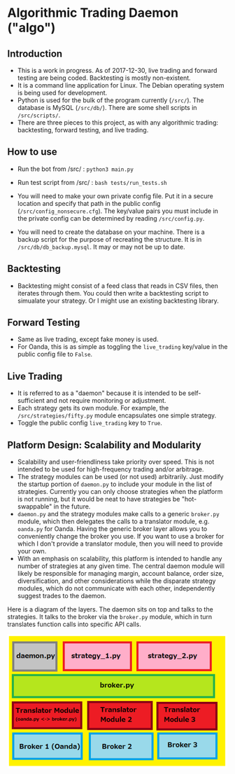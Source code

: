 # Algorithmic Trading Daemon ("algo")

## Introduction
- This is a work in progress. As of 2017-12-30, live trading and forward testing are being coded. Backtesting is mostly non-existent. 
- It is a command line application for Linux. The Debian operating system is being used for development.
- Python is used for the bulk of the program currently (`/src/`). The database is MySQL (`/src/db/`). There are some shell scripts in `/src/scripts/`.
- There are three pieces to this project, as with any algorithmic trading: backtesting, forward testing, and live trading.

## How to use
- Run the bot from /src/ : `python3 main.py`
- Run test script from /src/ : `bash tests/run_tests.sh` 

- You will need to make your own private config file. Put it in a secure location and specify that path in the public config  (`/src/config_nonsecure.cfg`). The key/value pairs you must include in the private config can be determined by reading `/src/config.py`.
- You will need to create the database on your machine. There is a backup script for the purpose of recreating the structure. It is in `/src/db/db_backup.mysql`. It may or may not be up to date.

## Backtesting
- Backtesting might consist of a feed class that reads in CSV files, then iterates through them. You could then write a backtesting script to simualate your strategy. Or I might use an existing backtesting library.

## Forward Testing
- Same as live trading, except fake money is used.
- For Oanda, this is as simple as toggling the `live_trading` key/value in the public config file to `False`.

## Live Trading
- It is referred to as a "daemon" because it is intended to be self-sufficient and not require monitoring or adjustment.
- Each strategy gets its own module. For example, the `/src/strategies/fifty.py` module encapsulates one simple strategy.
- Toggle the public config `live_trading` key to `True`.

## Platform Design: Scalability and Modularity
- Scalability and user-friendliness take priority over speed. This is not intended to be used for high-frequency trading and/or arbitrage.
- The strategy modules can be used (or not used) arbitrarily. Just modify the startup portion of `daemon.py` to include your module in the list of strategies. Currently you can only choose strategies when the platform is not running, but it would be neat to have strategies be "hot-swappable" in the future.
- `daemon.py` and the strategy modules make calls to a generic `broker.py` module, which then delegates the calls to a translator module, e.g. `oanda.py` for Oanda. Having the generic broker layer allows you to conveniently change the broker you use. If you want to use a broker for which I don't provide a translator module, then you will need to provide your own.
- With an emphasis on scalability, this platform is intended to handle any number of strategies at any given time. The central daemon module will likely be responsible for managing margin, account balance, order size, diversification, and other considerations while the disparate strategy modules, which do not communicate with each other, independently suggest trades to the daemon.

Here is a diagram of the layers. The daemon sits on top and talks to the strategies. It talks to the broker via the `broker.py` module, which in turn translates function calls into specific API calls.

![diagram](docs/platform_diagram_2.png)

